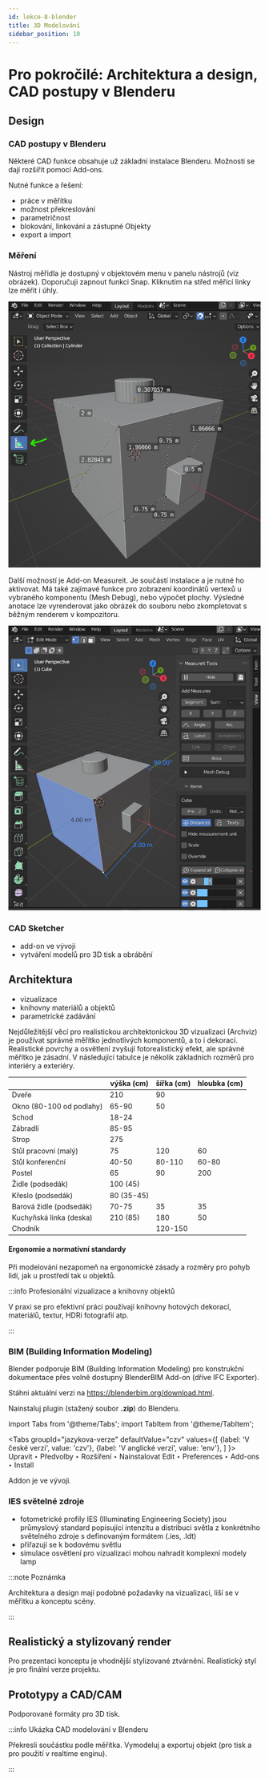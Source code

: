 ```yaml
---
id: lekce-8-blender
title: 3D Modelování
sidebar_position: 10
---
```


# Pro pokročilé: Architektura a design, CAD postupy v Blenderu


## Design

### CAD postupy v Blenderu

Některé CAD funkce obsahuje už základní instalace Blenderu. Možnosti se dají rozšířit pomocí Add-ons.

Nutné funkce a řešení:
- práce v měřítku
- možnost překreslování
- parametričnost
- blokování, linkování a zástupné Objekty
- export a import

### Měření

Nástroj měřidla je dostupný v objektovém menu v panelu nástrojů (viz obrázek). Doporučuji zapnout funkci Snap. Kliknutím na střed měřící linky lze měřit i úhly.

![image](./images/blender-measure.png)

Další možností je Add-on Measureit. Je součástí instalace a je nutné ho aktivovat. Má také zajímavé funkce pro zobrazení koordinátů vertexů u vybraného komponentu (Mesh Debug), nebo výpočet plochy. Výsledné anotace lze vyrenderovat jako obrázek do souboru nebo zkompletovat s běžným renderem v kompozitoru.

![image](./images/blender-measureit.png)

### CAD Sketcher
- add-on ve vývoji
- vytváření modelů pro 3D tisk a obrábění


## Architektura

- vizualizace
- knihovny materiálů a objektů
- parametrické zadávání

Nejdůležitější věcí pro realistickou architektonickou 3D vizualizaci  (Archviz) je používat správné měřítko jednotlivých komponentů, a to i dekorací. Realistické povrchy a osvětlení zvyšují fotorealistický efekt, ale správné měřítko je zásadní. V následující tabulce je několik základních rozměrů pro interiéry a exteriéry.

|                          | výška  (cm) | šířka (cm) | hloubka (cm) |
|--------------------------|-------------|------------|--------------|
| Dveře                    | 210         | 90         |              |
| Okno (80-100 od podlahy) | 65-90       | 50         |              |
| Schod                    | 18-24       |            |              |
| Zábradlí                 | 85-95       |            |              |
| Strop                    | 275         |            |              |
| Stůl pracovní (malý)     | 75          | 120        | 60           |
| Stůl konferenční         | 40-50       | 80-110     | 60-80        |
| Postel                   | 65          | 90         | 200          |
| Židle (podsedák)         | 100 (45)    |            |              |
| Křeslo (podsedák)        | 80 (35-45)  |            |              |
| Barová židle (podsedák)  | 70-75       | 35         | 35           |
| Kuchyňská linka (deska)  | 210 (85)    | 180        | 50           |
| Chodník                  |             | 120-150    |              |

#### Ergonomie a normativní standardy

Při modelování nezapomeň na ergonomické zásady a rozměry pro pohyb lidí, jak u prostředí tak u objektů.

:::info Profesionální vizualizace a knihovny objektů

V praxi se pro efektivní práci používají knihovny hotových dekorací, materiálů, textur, HDRi fotografií atp.

:::


### BIM (Building Information Modeling)

Blender podporuje BIM (Building Information Modeling) pro konstrukční dokumentace přes volně dostupný BlenderBIM Add-on (dříve IFC Exporter).

Stáhni aktuální verzi na https://blenderbim.org/download.html.

Nainstaluj plugin (stažený soubor **.zip**) do Blenderu.

import Tabs from '@theme/Tabs';
import TabItem from '@theme/TabItem';

<Tabs
  groupId="jazykova-verze"
  defaultValue="czv"
  values={[
    {label: 'V české verzi', value: 'czv'},
    {label: 'V anglické verzi', value: 'env'},
  ]
}>
<TabItem value="czv">Upravit ‣ Předvolby ‣ Rozšíření ‣ Nainstalovat</TabItem>
<TabItem value="env">Edit ‣ Preferences ‣ Add-ons ‣ Install</TabItem>
</Tabs>

Addon je ve vývoji.

### IES světelné zdroje
- fotometrické profily IES (Illuminating Engineering Society) jsou průmyslový standard popisující intenzitu a distribuci světla z konkrétního světelného zdroje s definovaným formátem (.ies, .ldt)
- přiřazují se k bodovému světlu
- simulace osvětlení pro vizualizaci mohou nahradit komplexní modely lamp

:::note Poznámka

Architektura a design mají podobné požadavky na vizualizaci, liší se v měřítku a konceptu scény.

:::

## Realistický a stylizovaný render
Pro prezentaci konceptu je vhodnější stylizované ztvárnění.
Realistický styl je pro finální verze projektu.

## Prototypy a CAD/CAM
Podporované formáty pro 3D tisk.

:::info Ukázka CAD modelování v Blenderu

Překresli součástku podle měřítka. Vymodeluj a exportuj objekt (pro tisk a pro použití v realtime enginu).

:::
